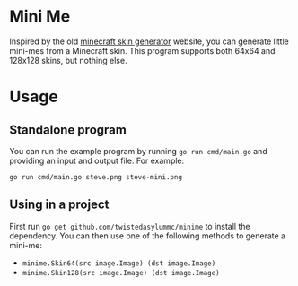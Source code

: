 # Mini Me

Inspired by the
old [minecraft skin generator](https://web.archive.org/web/20170504033631/http://minecraftskinavatar.com/) website, you
can generate little mini-mes from a Minecraft skin. This program supports both 64x64 and 128x128 skins, but nothing
else.

# Usage

## Standalone program

You can run the example program by running `go run cmd/main.go` and providing an input and output file. For example:

```shell
go run cmd/main.go steve.png steve-mini.png
```

## Using in a project

First run `go get github.com/twistedasylummc/minime` to install the dependency. You can then use one of the following
methods to generate a mini-me:

- `minime.Skin64(src image.Image) (dst image.Image)`
- `minime.Skin128(src image.Image) (dst image.Image)`